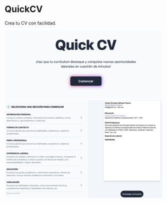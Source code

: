 # QuickCV
Crea tu CV con facilidad.

<img src="https://github.com/enriqueSFranco/QuickCV/blob/main/src/assets/images/thumbnail_1.png" width='600' />
<img src="https://github.com/enriqueSFranco/QuickCV/blob/main/src/assets/images/thumbnail_2.png" width='600' />

